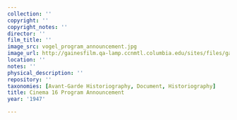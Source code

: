 ```yaml
---
collection: ''
copyright: ''
copyright_notes: ''
director: ''
film_title: ''
image_src: vogel_program_announcement.jpg
image_url: http://gainesfilm.qa-lamp.ccnmtl.columbia.edu/sites/files/gainesfilm/images/vogel_program_announcement.jpg
location: ''
notes: ''
physical_description: ''
repository: ''
taxonomies: [Avant-Garde Historiography, Document, Historiography]
title: Cinema 16 Program Announcement
year: '1947'

---
```

